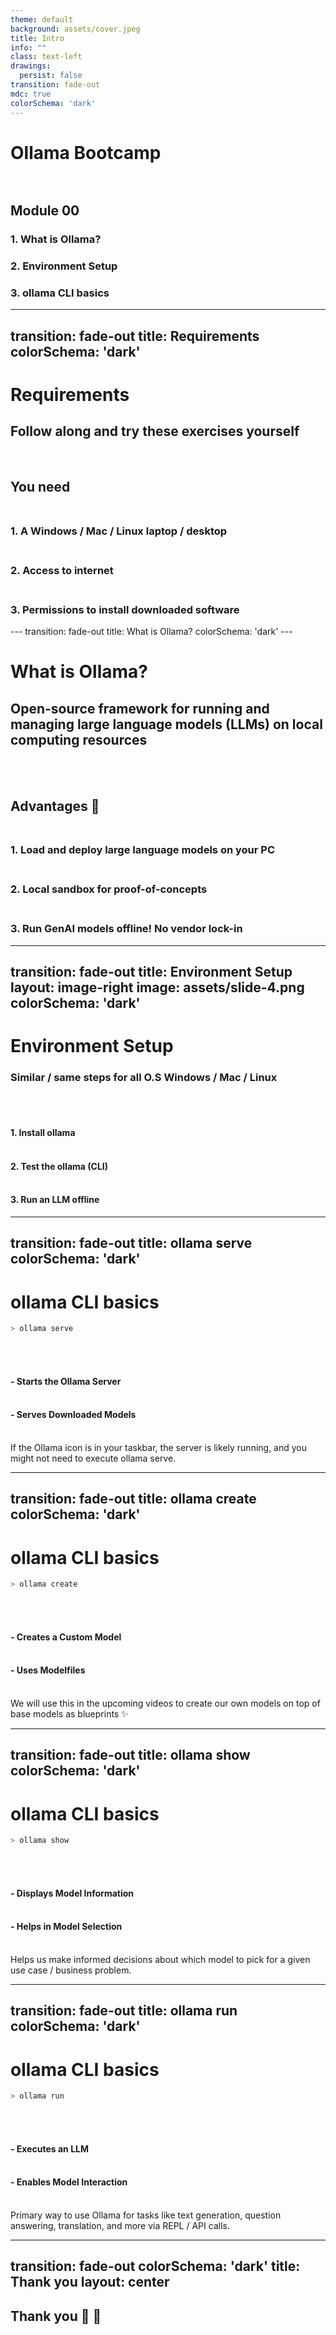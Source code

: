 ```yaml
---
theme: default
background: assets/cover.jpeg
title: Intro
info: ""
class: text-left
drawings:
  persist: false
transition: fade-out
mdc: true
colorSchema: 'dark'
---
```


# **Ollama Bootcamp** <br/><br/>

<v-click>

  <div class="backdrop-blur-md bg-black/30 py-2 px-8 rounded-md bg-gradient-to-r from-pink-500 via-red-500 to-yellow-500 p-1">

  ## **Module 00**
  </div>

</v-click>


<div class="backdrop-blur-md bg-black/10 py-2 rounded-md">

  <v-click>

  <div class="ma-4 px-8">

  ### 1. What is Ollama?
  </div>
  </v-click>

  <v-click>

  <div class="ma-4 px-8">

  ###  2. Environment Setup
  </div>
  </v-click>

  <v-click>

  <div class="ma-4 px-8">

  ### 3. ollama CLI basics
  </div>
  </v-click>

</div>

<div @click="$slidev.nav.next" class="mt-12 py-1 text-right" hover:bg="white op-10">
    <carbon:arrow-right />
</div>

---
transition: fade-out
title: Requirements
colorSchema: 'dark'
---

# Requirements

<div class="pt-12 text-center">
<v-click>

##  Follow along and <span v-mark.red="1">try these exercises yourself</span>
</v-click>

</div>

<br/>
<v-click>

## You need <br><br>
</v-click>
<div class="mx-4 px-8">
  <v-click>

  ### 1. A Windows / Mac / Linux laptop / desktop <br><br>
  </v-click>
  <v-click>

  ### 2. Access to internet <br><br>
  </v-click>
  <v-click>

  ### 3. Permissions to install downloaded software
  </v-click>
</div>
---
transition: fade-out
title: What is Ollama?
colorSchema: 'dark'
---

# What is Ollama?

<div class="pt-12 text-center">

<v-click>

## Open-source framework for running and managing large language models (LLMs) on <span v-mark.undeline.red="1">local computing resources</span>

</v-click>
</div>

<div class="ma-4 px-8">
<br><br>
<v-click>

## Advantages 🎉 <br><br>
</v-click>
<div class="mx-4 px-8">
  <v-click>

  ### 1. Load and deploy large language models on your PC<br><br>
  </v-click>
  <v-click>

  ### 2. Local sandbox for proof-of-concepts <br><br>
  </v-click>
  <v-click>

  ### 3. Run GenAI models offline! No vendor lock-in
  </v-click>
</div>

</div>

<!-- Ollama is still under development, but it looks like a promising tool for people who want to experiment with large language models without needing to rely on the cloud. -->

---
transition: fade-out
title: Environment Setup
layout: image-right
image: assets/slide-4.png
colorSchema: 'dark'
---

# Environment Setup

<div class="pt-12 text-center">

<v-click>

### Similar / same steps for all O.S Windows / Mac / Linux

</v-click>
</div><br><br>

<div class="mx-4 px-8">
  <v-click>

  #### 1. Install ollama<br><br>
  </v-click>
  <v-click>

  #### 2. Test the ollama (CLI)<br><br>
  </v-click>
  <v-click>

  #### 3. Run an LLM offline
  </v-click>
</div>

---
transition: fade-out
title: ollama serve
colorSchema: 'dark'
---

# ollama CLI basics

<div class="pt-12">

<v-click>

```sh
> ollama serve
```

</v-click>
</div><br><br>

<div class="mx-4 px-8">
  <v-click>

  #### - Starts the Ollama Server <br><br>
  </v-click>
  <v-click>

  #### - Serves Downloaded Models<br><br>
  </v-click>
  <v-click>

  <div class="bg-orange-300 text-red-950 pa-4 border-l-4 border-red-600">
    If the Ollama icon is in your taskbar, the server is likely running, and you might not need to execute ollama serve.
  </div>
  </v-click>
</div>

---
transition: fade-out
title: ollama create
colorSchema: 'dark'
---

# ollama CLI basics

<div class="pt-12">

<v-click>

```sh
> ollama create
```

</v-click>
</div><br><br>

<div class="mx-4 px-8">
  <v-click>

  #### - Creates a Custom Model <br><br>
  </v-click>
  <v-click>

  #### - Uses Modelfiles<br><br>
  </v-click>
  <v-click>

  <div class="bg-sky-100 text-stone-950 pa-4 border-l-4 border-sky-600">
    We will use this in the upcoming videos to create our own models on top of base models as blueprints ✨
  </div>
  </v-click>
</div>

---
transition: fade-out
title: ollama show
colorSchema: 'dark'
---

# ollama CLI basics

<div class="pt-12">

<v-click>

```sh
> ollama show
```

</v-click>
</div><br><br>

<div class="mx-4 px-8">
  <v-click>

  #### - Displays Model Information <br><br>
  </v-click>
  <v-click>

  #### - Helps in Model Selection<br><br>
  </v-click>
  <v-click>

  <div class="bg-teal-100 text-stone-950 pa-4 border-l-4 border-teal-600">
    Helps us make informed decisions about which model to pick for a given use case / business problem.
  </div>
  </v-click>
</div>

---
transition: fade-out
title: ollama run
colorSchema: 'dark'
---

# ollama CLI basics

<div class="pt-12">

<v-click>

```sh
> ollama run
```

</v-click>
</div><br><br>

<div class="mx-4 px-8">
  <v-click>

  #### - Executes an LLM <br><br>
  </v-click>
  <v-click>

  #### - Enables Model Interaction<br><br>
  </v-click>
  <v-click>

  <div class="bg-teal-100 text-stone-950 pa-4 border-l-4 border-teal-600">
    Primary way to use Ollama for tasks like text generation, question answering, translation, and more via REPL / API calls.
  </div>
  </v-click>
</div>

---
transition: fade-out
colorSchema: 'dark'
title: Thank you
layout: center
---

## Thank you 🙏 🤗